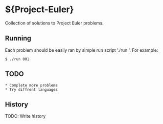 # ${Project-Euler}

Collection of solutions to Project Euler problems. 

## Running

Each problem should be easily ran by simple run script './run <problem number>'. For example:

	$ ./run 001

## TODO
	* Complete more problems
	* Try diffrent languages

## History

TODO: Write history
